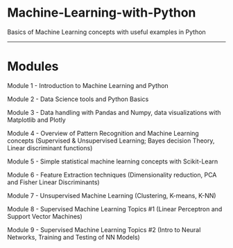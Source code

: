 # Machine-Learning-with-Python
Basics of Machine Learning concepts with useful examples in Python

---------------------------------------------------------------
# Modules
Module 1 - Introduction to Machine Learning and Python

Module 2 - Data Science tools and Python Basics

Module 3 - Data handling with Pandas and Numpy, data visualizations with Matplotlib and Plotly

Module 4 - Overview of Pattern Recognition and Machine Learning concepts (Supervised & Unsupervised Learning; Bayes decision Theory, Linear discriminant functions) 

Module 5 - Simple statistical machine learning concepts with Scikit-Learn

Module 6 - Feature Extraction techniques (Dimensionality reduction, PCA and Fisher Linear Discriminants)

Module 7 - Unsupervised Machine Learning (Clustering, K-means, K-NN)

Module 8 - Supervised Machine Learning Topics #1 (Linear Perceptron and Support Vector Machines)

Module 9 - Supervised Machine Learning Topics #2 (Intro to Neural Networks, Training and Testing of NN Models)

